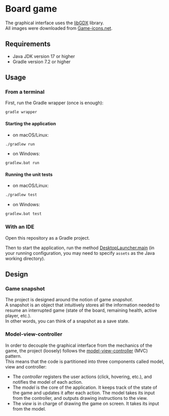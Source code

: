# Board game

The graphical interface uses the [libGDX](https://libgdx.com/) library.\
All images were downloaded from [Game-icons.net](https://game-icons.net/).

## Requirements

- Java JDK version 17 or higher
- Gradle version 7.2 or higher

## Usage

### From a terminal

First, run the Gradle wrapper (once is enough):

```bash
gradle wrapper
```
#### Starting the application

- on macOS/Linux:

```bash
./gradlew run
```

- on Windows:

```bash
gradlew.bat run
```

#### Running the unit tests

- on macOS/Linux:

```bash
./gradlew test
```

- on Windows:

```bash
gradlew.bat test
```


### With an IDE
Open this repository as a Gradle project.

Then to start the application, run the method [DesktopLauncher.main](desktop/src/it/unibz/inf/pp/clash/DesktopLauncher.java)
  (in your running configuration, you may need to specify `assets` as the Java working directory).


## Design

### Game snapshot

The project is designed around the notion of game _snapshot_.\
A snapshot is an object that intuitively stores all the information needed to resume an interrupted game (state of the board, remaining health, active player, etc.).\
In other words, you can think of a snapshot as a save state.

### Model-view-controller

In order to decouple the graphical interface from the mechanics of the game, the project (loosely) follows the [model-view-controller](https://en.wikipedia.org/wiki/Model%E2%80%93view%E2%80%93controller) (MVC) pattern.\
This means that the code is partitioned into three components called model, view and controller:

- The _controller_ registers the user actions (click, hovering, etc.), and notifies the model of each action.
- The _model_ is the core of the application.
  It keeps track of the state of the game and updates it after each action.
  The model takes its input from the controller, and outputs drawing instructions to the view.
- The _view_ is in charge of drawing the game on screen. It takes its input from the model.

